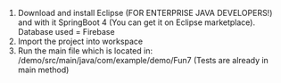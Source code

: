
1. Download and install Eclipse (FOR ENTERPRISE JAVA DEVELOPERS!) and with it SpringBoot 4 (You can get it on Eclipse marketplace).
Database used = Firebase
2. Import the project into workspace
3. Run the main file which is located in: /demo/src/main/java/com/example/demo/Fun7         (Tests are already in main method)






